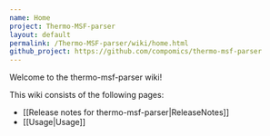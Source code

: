 ```yaml
---
name: Home
project: Thermo-MSF-parser
layout: default
permalink: /Thermo-MSF-parser/wiki/home.html
github_project: https://github.com/compomics/thermo-msf-parser
---
```


Welcome to the thermo-msf-parser wiki!

This wiki consists of the following pages:

  * [[Release notes for thermo-msf-parser|ReleaseNotes]]
  * [[Usage|Usage]]
